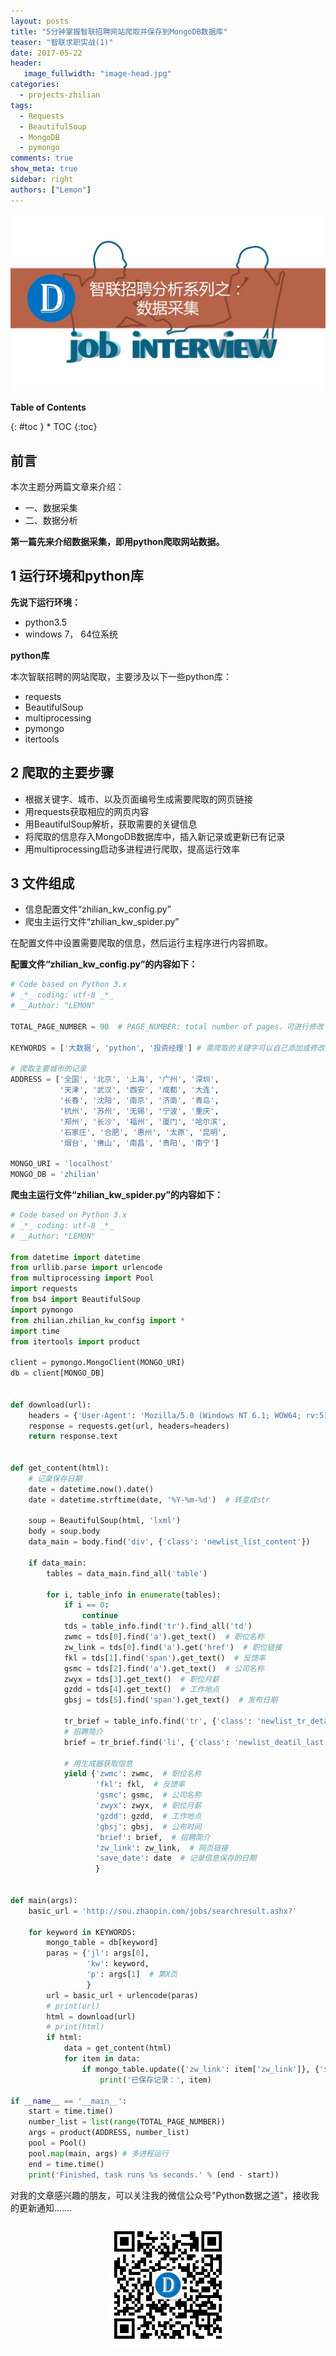 ```yaml
---
layout: posts
title: "5分钟掌握智联招聘网站爬取并保存到MongoDB数据库"
teaser: "智联求职实战(1)"
date: 2017-05-22
header:
   image_fullwidth: "image-head.jpg"
categories:
  - projects-zhilian
tags:
  - Requests
  - BeautifulSoup
  - MongoDB
  - pymongo
comments: true
show_meta: true
sidebar: right
authors: ["Lemon"]
---
```


<div align="center"><img src="/images/projects/zhilian/projects-zhilian-01.jpg"></div>

**Table of Contents**

<div class="panel radius" markdown="1">
{: #toc }
*  TOC
{:toc}
</div>

## 前言
本次主题分两篇文章来介绍：
* 一、数据采集
* 二、数据分析

**第一篇先来介绍数据采集，即用python爬取网站数据。**
## 1 运行环境和python库
**先说下运行环境：**
* python3.5
* windows 7， 64位系统

**python库**

本次智联招聘的网站爬取，主要涉及以下一些python库：
* requests
* BeautifulSoup
* multiprocessing
* pymongo
* itertools

## 2 爬取的主要步骤
* 根据关键字、城市、以及页面编号生成需要爬取的网页链接
* 用requests获取相应的网页内容
* 用BeautifulSoup解析，获取需要的关键信息
* 将爬取的信息存入MongoDB数据库中，插入新记录或更新已有记录
* 用multiprocessing启动多进程进行爬取，提高运行效率


## 3 文件组成
* 信息配置文件“zhilian_kw_config.py”
* 爬虫主运行文件“zhilian_kw_spider.py”

在配置文件中设置需要爬取的信息，然后运行主程序进行内容抓取。

**配置文件“zhilian_kw_config.py”的内容如下：**

```python
# Code based on Python 3.x
# _*_ coding: utf-8 _*_
# __Author: "LEMON"

TOTAL_PAGE_NUMBER = 90  # PAGE_NUMBER: total number of pages，可进行修改

KEYWORDS = ['大数据', 'python', '投资经理'] # 需爬取的关键字可以自己添加或修改

# 爬取主要城市的记录
ADDRESS = ['全国', '北京', '上海', '广州', '深圳',
           '天津', '武汉', '西安', '成都', '大连',
           '长春', '沈阳', '南京', '济南', '青岛',
           '杭州', '苏州', '无锡', '宁波', '重庆',
           '郑州', '长沙', '福州', '厦门', '哈尔滨',
           '石家庄', '合肥', '惠州', '太原', '昆明',
           '烟台', '佛山', '南昌', '贵阳', '南宁']

MONGO_URI = 'localhost'
MONGO_DB = 'zhilian'

```

**爬虫主运行文件“zhilian_kw_spider.py”的内容如下：**

```python
# Code based on Python 3.x
# _*_ coding: utf-8 _*_
# __Author: "LEMON"

from datetime import datetime
from urllib.parse import urlencode
from multiprocessing import Pool
import requests
from bs4 import BeautifulSoup
import pymongo
from zhilian.zhilian_kw_config import *
import time
from itertools import product

client = pymongo.MongoClient(MONGO_URI)
db = client[MONGO_DB]


def download(url):
    headers = {'User-Agent': 'Mozilla/5.0 (Windows NT 6.1; WOW64; rv:51.0) Gecko/20100101 Firefox/51.0'}
    response = requests.get(url, headers=headers)
    return response.text


def get_content(html):
    # 记录保存日期
    date = datetime.now().date()
    date = datetime.strftime(date, '%Y-%m-%d')  # 转变成str

    soup = BeautifulSoup(html, 'lxml')
    body = soup.body
    data_main = body.find('div', {'class': 'newlist_list_content'})

    if data_main:
        tables = data_main.find_all('table')

        for i, table_info in enumerate(tables):
            if i == 0:
                continue
            tds = table_info.find('tr').find_all('td')
            zwmc = tds[0].find('a').get_text()  # 职位名称
            zw_link = tds[0].find('a').get('href')  # 职位链接
            fkl = tds[1].find('span').get_text()  # 反馈率
            gsmc = tds[2].find('a').get_text()  # 公司名称
            zwyx = tds[3].get_text()  # 职位月薪
            gzdd = tds[4].get_text()  # 工作地点
            gbsj = tds[5].find('span').get_text()  # 发布日期

            tr_brief = table_info.find('tr', {'class': 'newlist_tr_detail'})
            # 招聘简介
            brief = tr_brief.find('li', {'class': 'newlist_deatil_last'}).get_text()

            # 用生成器获取信息
            yield {'zwmc': zwmc,  # 职位名称
                   'fkl': fkl,  # 反馈率
                   'gsmc': gsmc,  # 公司名称
                   'zwyx': zwyx,  # 职位月薪
                   'gzdd': gzdd,  # 工作地点
                   'gbsj': gbsj,  # 公布时间
                   'brief': brief,  # 招聘简介
                   'zw_link': zw_link,  # 网页链接
                   'save_date': date  # 记录信息保存的日期
                   }


def main(args):
    basic_url = 'http://sou.zhaopin.com/jobs/searchresult.ashx?'

    for keyword in KEYWORDS:
        mongo_table = db[keyword]
        paras = {'jl': args[0],
                 'kw': keyword,
                 'p': args[1]  # 第X页
                 }
        url = basic_url + urlencode(paras)
        # print(url)
        html = download(url)
        # print(html)
        if html:
            data = get_content(html)
            for item in data:
                if mongo_table.update({'zw_link': item['zw_link']}, {'$set': item}, True):
                    print('已保存记录：', item)

if __name__ == '__main__':
    start = time.time()
    number_list = list(range(TOTAL_PAGE_NUMBER))
    args = product(ADDRESS, number_list)
    pool = Pool()
    pool.map(main, args) # 多进程运行
    end = time.time()
    print('Finished, task runs %s seconds.' % (end - start))


```



对我的文章感兴趣的朋友，可以关注我的微信公众号"Python数据之道"，接收我的更新通知.......

<div align="center"><img src="/images/qrcode.jpg" width="200"/></div>



<!-- ## 相关文章
{: .t60 }
{% assign mycategory = {{ page.categories }} %}
{% include list-posts.html category=mycategory %} -->
